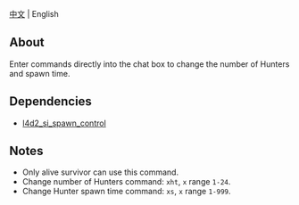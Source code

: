 [中文](./README.md) | English

## About
Enter commands directly into the chat box to change the number of Hunters and spawn time.

## Dependencies
- [l4d2_si_spawn_control](https://github.com/fdxx/l4d2_plugins/tree/main/l4d2_si_spawn_control)

## Notes
- Only alive survivor can use this command.
- Change number of Hunters command: `xht`, `x` range `1-24`.
- Change Hunter spawn time command: `xs`, `x` range `1-999`.